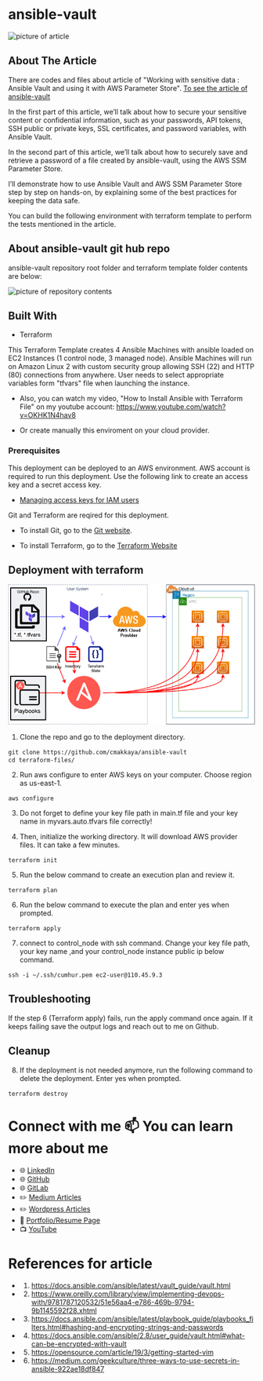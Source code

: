 # ansible-vault
![picture of article](./vault.jpg)

## About The Article

There are codes and files about article of "Working with sensitive data : Ansible Vault and using it with AWS Parameter Store". [To see the article of ansible-vault](https://cmakkaya.medium.com/working-with-sensitive-data-ansible-vault-and-using-it-with-aws-parameter-store-2f0c91c2b362)

In the first part of this article, we’ll talk about how to secure your sensitive content or confidential information, such as your passwords, API tokens, SSH public or private keys, SSL certificates, and password variables, with Ansible Vault.

In the second part of this article, we’ll talk about how to securely save and retrieve a password of a file created by ansible-vault, using the AWS SSM Parameter Store.

I’ll demonstrate how to use Ansible Vault and AWS SSM Parameter Store step by step on hands-on, by explaining some of the best practices for keeping the data safe.

You can build the following environment with terraform template to perform the tests mentioned in the article.

## About ansible-vault git hub repo

ansible-vault repository root folder and terraform template folder contents are below:

![picture of repository contents](./repo-picture.jpg)

## Built With

* Terraform

This Terraform Template creates 4 Ansible Machines with ansible loaded on EC2 Instances (1 control node, 3 managed node).
Ansible Machines will run on Amazon Linux 2 with custom security group allowing SSH (22) and HTTP (80) connections from anywhere.
User needs to select appropriate variables form "tfvars" file when launching the instance.

* Also, you can watch my video, "How to Install Ansible with Terraform File" on my youtube account:
https://www.youtube.com/watch?v=OKHK1N4hav8

* Or create manually this enviroment on your cloud provider.

### Prerequisites

This deployment can be deployed to an AWS environment. AWS account is required to run this deployment. Use the following link to create an access key and a secret access key.

- [Managing access keys for IAM users](https://docs.aws.amazon.com/IAM/latest/UserGuide/id_credentials_access-keys.html)

Git and Terraform are reqired for this deployment. 

- To install Git, go to the [Git website](https://git-scm.com/downloads).

- To install Terraform, go to the [Terraform Website](https://learn.hashicorp.com/tutorials/terraform/install-cli)


## Deployment with terraform
![picture of terraform install ansible](./terraform_install-ansible.png)

1. Clone the repo and go to the deployment directory.

```
git clone https://github.com/cmakkaya/ansible-vault
cd terraform-files/
```

2. Run aws configure to enter AWS keys on your computer. Choose region as us-east-1.

```
aws configure
```

3. Do not forget to define your key file path in main.tf file and your key name in myvars.auto.tfvars file correctly! 

4. Then, initialize the working directory. It will download AWS provider files. It can take a few minutes.
```
terraform init
```

5. Run the below command to create an execution plan and review it.
```
terraform plan
```

6. Run the below command to execute the plan and enter yes when prompted.
```
terraform apply
```

7. connect to control_node with ssh command. Change your key file path, your key name ,and your control_node instance public ip below command. 
```
ssh -i ~/.ssh/cumhur.pem ec2-user@110.45.9.3 
```
## Troubleshooting

If the step 6 (Terraform apply) fails, run the apply command once again. If it keeps failing save the output logs and reach out to me on Github. 

## Cleanup

8. If the deployment is not needed anymore, run the following command to delete the deployment. Enter yes when prompted.
```
terraform destroy
```


# Connect with me 📫 You can learn more about me

- 🌐 [LinkedIn](https://www.linkedin.com/in/cumhurakkaya/)
- 🌐 [GitHub](https://github.com/cmakkaya/)
- 🌐 [GitLab](https://gitlab.com/cmakkaya)
- ✏️ [Medium Articles](https://cmakkaya.medium.com/)
- ✏️ [Wordpress Articles](https://cloudplatformsanddevops.wordpress.com/)
- 🏢 [Portfolio/Resume Page](https://portfolio.cmakkaya-awsdevops.link/)
- 📺 [YouTube](https://www.youtube.com/channel/UCWcRIvy70tBBfrmBocDR5hA)


# References for article

- 1. https://docs.ansible.com/ansible/latest/vault_guide/vault.html

- 2. https://www.oreilly.com/library/view/implementing-devops-with/9781787120532/51e56aa4-e786-469b-9794-9b1145592f28.xhtml

- 3. https://docs.ansible.com/ansible/latest/playbook_guide/playbooks_filters.html#hashing-and-encrypting-strings-and-passwords

- 4. https://docs.ansible.com/ansible/2.8/user_guide/vault.html#what-can-be-encrypted-with-vault

- 5. https://opensource.com/article/19/3/getting-started-vim

- 6. https://medium.com/geekculture/three-ways-to-use-secrets-in-ansible-922ae18df847